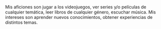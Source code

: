 Mis aficiones son jugar a los videojuegos, ver series y/o películas de cualquier temática, leer libros de cualquier género, escuchar música. 
Mis intereses son aprender nuevos conocimientos, obtener experiencias de distintos temas. 
